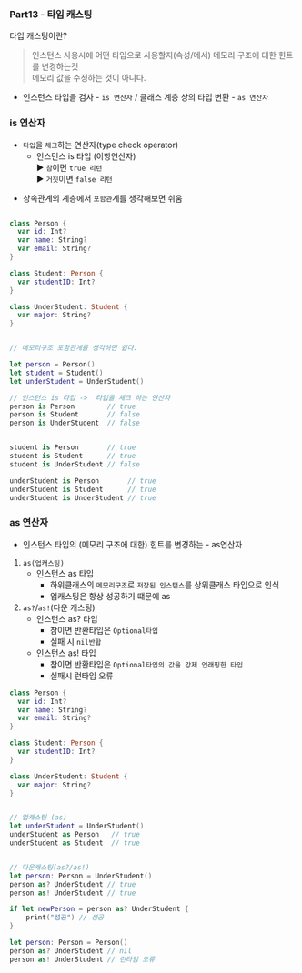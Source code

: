 ### Part13 - 타입 캐스팅


타입 캐스팅이란? 
> 인스턴스 사용시에 어떤 타입으로 사용할지(속성/메서) 메모리 구조에 대한 힌트를 변경하는것        
> 메모리 값을 수정하는 것이 아니다.   
* 인스턴스 타입을 검사 - `is 연산자` / 클래스 계층 상의 타입 변환 - `as 연산자`


### is 연산자   
* `타입`을 `체크`하는 연산자(type check operator)
    - 인스턴스 is 타입   (이항연산자)     
       ▶︎ `참`이면 `true 리턴 `    
       ▶︎ `거짓`이면 `false 리턴`     
 - 상속관계의 계층에서 `포함관`계를 생각해보면 쉬움
     
```swift

class Person {
  var id: Int?
  var name: String?
  var email: String?
}

class Student: Person {
  var studentID: Int?
}

class UnderStudent: Student {
  var major: String?
}


// 메모리구조 포함관계를 생각하면 쉽다.

let person = Person()
let student = Student()
let underStudent = UnderStudent()

// 인스턴스 is 타입 ->  타입을 체크 하는 연산자
person is Person        // true
person is Student       // false
person is UnderStudent  // false


student is Person       // true
student is Student      // true
student is UnderStudent // false

underStudent is Person       // true
underStudent is Student      // true
underStudent is UnderStudent // true

```

### as 연산자
* 인스턴스 타입의 (메모리 구조에 대한) 힌트를 변경하는 - as연산자

1. `as(업캐스팅)`
   * 인스턴스 as 타입     
     * 하위클래스의 `메모리구조`로 `저장된 인스턴스`를 상위클래스 타입으로 인식  
     * 업캐스팅은 항상 성공하기 떄문에 as  
2. `as?`/`as!`(다운 캐스팅)  
   * 인스턴스 as? 타입   
      * 참이면 반환타입은 `Optional타입`  
      *  실패 시 `nil반홥`   
   * 인스턴스 as! 타입   
      - 참이면 반환타입은 `Optional타입의 값을 강제 언래핑한 타입 `  
      - 실패시 런타임 오류
    
```swift
class Person {
  var id: Int?
  var name: String?
  var email: String?
}

class Student: Person {
  var studentID: Int?
}

class UnderStudent: Student {
  var major: String?
}


// 업캐스팅 (as)
let underStudent = UnderStudent()
underStudent as Person   // true
underStudent as Student  // true


// 다운캐스팅(as?/as!)
let person: Person = UnderStudent()
person as? UnderStudent // true
person as! UnderStudent // true

if let newPerson = person as? UnderStudent {
    print("성공") // 성공
}

let person: Person = Person()
person as? UnderStudent // nil
person as! UnderStudent // 런타임 오류



``` 
    
